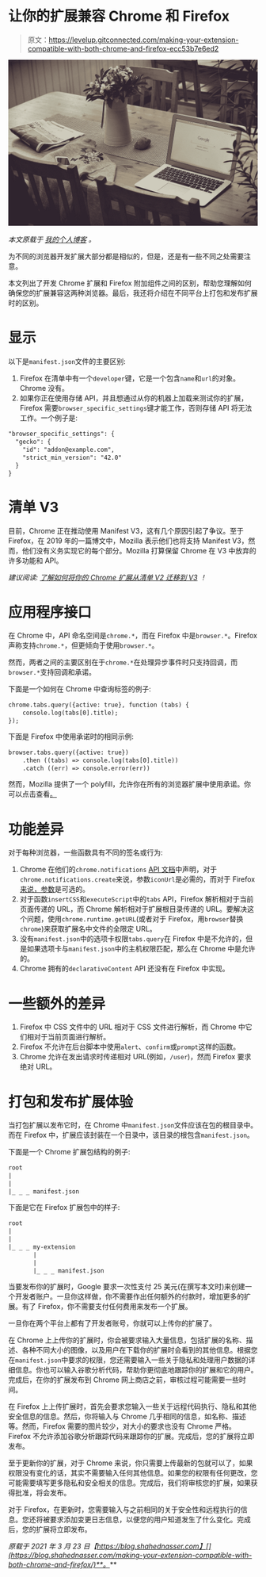 # 让你的扩展兼容 Chrome 和 Firefox

> 原文：<https://levelup.gitconnected.com/making-your-extension-compatible-with-both-chrome-and-firefox-ecc53b7e6ed2>

![](img/ac25856dc388cf20c2093bcd15409c7f.png)

*本文原载于* [*我的个人博客*](https://blog.shahednasser.com/making-your-extension-compatible-with-both-chrome-and-firefox/) *。*

为不同的浏览器开发扩展大部分都是相似的，但是，还是有一些不同之处需要注意。

本文列出了开发 Chrome 扩展和 Firefox 附加组件之间的区别，帮助您理解如何确保您的扩展兼容这两种浏览器。最后，我还将介绍在不同平台上打包和发布扩展时的区别。

# 显示

以下是`manifest.json`文件的主要区别:

1.  Firefox 在清单中有一个`developer`键，它是一个包含`name`和`url`的对象。Chrome 没有。
2.  如果你正在使用存储 API，并且想通过从你的机器上加载来测试你的扩展，Firefox 需要`browser_specific_settings`键才能工作，否则存储 API 将无法工作。一个例子是:

```
"browser_specific_settings": {
  "gecko": {
    "id": "addon@example.com",
    "strict_min_version": "42.0"
  }
}
```

# 清单 V3

目前，Chrome 正在推动使用 Manifest V3，这有几个原因引起了争议。至于 Firefox，在 2019 年的一篇博文中，Mozilla 表示他们也将支持 Manifest V3，然而，他们没有义务实现它的每个部分。Mozilla 打算保留 Chrome 在 V3 中放弃的许多功能和 API。

*建议阅读:* [*了解如何将你的 Chrome 扩展从清单 V2 迁移到 V3*](https://blog.shahednasser.com/chrome-extension-tutorial-migrating-to-manifest-v3-from-v2/) *！*

# 应用程序接口

在 Chrome 中，API 命名空间是`chrome.*`，而在 Firefox 中是`browser.*`。Firefox 声称支持`chrome.*`，但更倾向于使用`browser.*`。

然而，两者之间的主要区别在于`chrome.*`在处理异步事件时只支持回调，而`browser.*`支持回调和承诺。

下面是一个如何在 Chrome 中查询标签的例子:

```
chrome.tabs.query({active: true}, function (tabs) {
    console.log(tabs[0].title);
});
```

下面是 Firefox 中使用承诺时的相同示例:

```
browser.tabs.query({active: true})
    .then ((tabs) => console.log(tabs[0].title))
    .catch ((err) => console.error(err))
```

然而，Mozilla 提供了一个 polyfill，允许你在所有的浏览器扩展中使用承诺。你可以点击查看[。](https://github.com/mozilla/webextension-polyfill/)

# 功能差异

对于每种浏览器，一些函数具有不同的签名或行为:

1.  Chrome 在他们的`chrome.notifications` [API 文档](https://developer.chrome.com/docs/extensions/reference/notifications/#type-NotificationOptions)中声明，对于`chrome.notifications.create`来说，参数`iconUrl`是必需的，而对于 Firefox [来说，参数](https://developer.mozilla.org/en-US/docs/Mozilla/Add-ons/WebExtensions/API/notifications/NotificationOptions)是可选的。
2.  对于函数`insertCSS`和`executeScript`中的`tabs` API，Firefox 解析相对于当前页面传递的 URL，而 Chrome 解析相对于扩展根目录传递的 URL。要解决这个问题，使用`chrome.runtime.getURL`(或者对于 Firefox，用`browser`替换`chrome`)来获取扩展名中文件的全限定 URL。
3.  没有`manifest.json`中的选项卡权限`tabs.query`在 Firefox 中是不允许的，但是如果选项卡与`manifest.json`中的主机权限匹配，那么在 Chrome 中是允许的。
4.  Chrome 拥有的`declarativeContent` API 还没有在 Firefox 中实现。

# 一些额外的差异

1.  Firefox 中 CSS 文件中的 URL 相对于 CSS 文件进行解析，而 Chrome 中它们相对于当前页面进行解析。
2.  Firefox 不允许在后台脚本中使用`alert`、`confirm`或`prompt`这样的函数。
3.  Chrome 允许在发出请求时传递相对 URL(例如，`/user`)，然而 Firefox 要求绝对 URL。

# 打包和发布扩展体验

当打包扩展以发布它时，在 Chrome 中`manifest.json`文件应该在包的根目录中。而在 Firefox 中，扩展应该封装在一个目录中，该目录的根包含`manifest.json`。

下面是一个 Chrome 扩展包结构的例子:

```
root
|
|
|_ _ _ manifest.json
```

下面是它在 Firefox 扩展包中的样子:

```
root
|
|
|_ _ _ my-extension
       |
       |
       |_ _ _ manifest.json
```

当要发布你的扩展时，Google 要求一次性支付 25 美元(在撰写本文时)来创建一个开发者账户。一旦你这样做，你不需要作出任何额外的付款时，增加更多的扩展。有了 Firefox，你不需要支付任何费用来发布一个扩展。

一旦你在两个平台上都有了开发者账号，你就可以上传你的扩展了。

在 Chrome 上上传你的扩展时，你会被要求输入大量信息，包括扩展的名称、描述、各种不同大小的图像，以及用户在下载你的扩展时会看到的其他信息。根据您在`manifest.json`中要求的权限，您还需要输入一些关于隐私和处理用户数据的详细信息。你也可以输入谷歌分析代码，帮助你更彻底地跟踪你的扩展和它的用户。完成后，在你的扩展发布到 Chrome 网上商店之前，审核过程可能需要一些时间。

在 Firefox 上上传扩展时，首先会要求您输入一些关于远程代码执行、隐私和其他安全信息的信息。然后，你将输入与 Chrome 几乎相同的信息，如名称、描述等。然而，Firefox 需要的图片较少，对大小的要求也没有 Chrome 严格。Firefox 不允许添加谷歌分析跟踪代码来跟踪你的扩展。完成后，您的扩展将立即发布。

至于更新你的扩展，对于 Chrome 来说，你只需要上传最新的包就可以了，如果权限没有变化的话，其实不需要输入任何其他信息。如果您的权限有任何更改，您可能需要填写更多隐私和安全相关的信息。完成后，我们将审核您的扩展，如果获得批准，将会发布。

对于 Firefox，在更新时，您需要输入与之前相同的关于安全性和远程执行的信息。您还将被要求添加变更日志信息，以便您的用户知道发生了什么变化。完成后，您的扩展将立即发布。

*原载于 2021 年 3 月 23 日【https://blog.shahednasser.com】[](https://blog.shahednasser.com/making-your-extension-compatible-with-both-chrome-and-firefox/)**。***